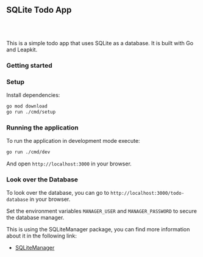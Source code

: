 ## SQLite Todo App
<br><br>

This is a simple todo app that uses SQLite as a database. It is built with Go and Leapkit.

### Getting started

### Setup

Install dependencies:

```sh
go mod download
go run ./cmd/setup
```

### Running the application

To run the application in development mode execute:

```sh
go run ./cmd/dev
```

And open `http://localhost:3000` in your browser.

### Look over the Database

To look over the database, you can go to `http://localhost:3000/todo-database` in your browser.

Set the environment variables `MANAGER_USER` and `MANAGER_PASSWORD` to secure the database manager.

This is using the SQLiteManager package, you can find more information about it in the following link:
- [SQLiteManager](https://github.com/MateoCaicedoW/sqliteManager)
